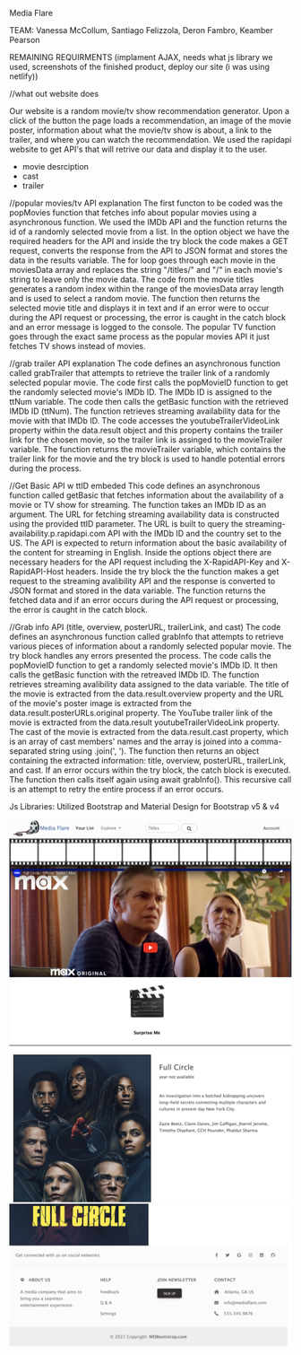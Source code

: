 Media Flare

TEAM: Vanessa McCollum, Santiago Felizzola, Deron Fambro, Keamber Pearson

REMAINING REQUIRMENTS
(implament AJAX, needs what js library we used, screenshots of the finished product, deploy our site (i was using netlify))


//what out website does

Our website is a random movie/tv show recommendation generator. Upon a click of the button the page loads a recommendation, an image of the movie poster, information about what the movie/tv show is about, a link to the trailer, and where you can watch the recommendation. We used the rapidapi website to get API's that will retrive our data and display it to the user. 
- movie desrciption
- cast
- trailer

//popular movies/tv API explanation
The first functon to be coded was the popMovies function that fetches info about popular movies using a asynchronous function. We used the IMDb API and the function returns the id of a randomly selected movie from a list. In the option object we have the required headers for the API and inside the try block the code makes a GET request, converts the response from the API to JSON format and stores the data in the results variable. The for loop goes through each movie in the moviesData array and replaces the string "/titles/" and "/" in each movie's string to leave only the movie data. The code from the movie titles generates a random index within the range of the moviesData array length and is used to select a random movie. The function then returns the selected movie title and displays it in text and if an error were to occur during the API request or processing, the error is caught in the catch block and an error message is logged to the console. The popular TV function goes through the exact same process as the popular movies API it just fetches TV shows instead of movies.

//grab trailer API explanation
The code defines an asynchronous function called grabTrailer that attempts to retrieve the trailer link of a randomly selected popular movie. The code first calls the popMovieID function to get the randomly selected movie's IMDb ID. The IMDb ID is assigned to the ttNum variable. The code then calls the getBasic function with the retrieved IMDb ID (ttNum). The function retrieves streaming availability data for the movie with that IMDb ID. The code accesses the youtubeTrailerVideoLink property within the data.result object and this property contains the trailer link for the chosen movie, so the trailer link is assinged to the movieTrailer variable. The function returns the movieTrailer variable, which contains the trailer link for the movie and the try block is used to handle potential errors during the process.

//Get Basic API w ttID embeded
This code defines an asynchronous function called getBasic that fetches information about the availability of a movie or TV show for streaming. The function takes an IMDb ID as an argument. The URL for fetching streaming availability data is constructed using the provided ttID parameter. The URL is built to query the streaming-availability.p.rapidapi.com API with the IMDb ID and the country set to the US. The API is expected to return information about the basic availability of the content for streaming in English. Inside the options object there are necessary headers for the API request including the X-RapidAPI-Key and X-RapidAPI-Host headers. Inside the try block the the function makes a get request to the streaming avalibility API and the response is converted to JSON format and stored in the data variable. The function returns the fetched data and if an error occurs during the API request or processing, the error is caught in the catch block.


//Grab info API (title, overview, posterURL, trailerLink, and cast)
The code defines an asynchronous function called grabInfo that attempts to retrieve various pieces of information about a randomly selected popular movie. The try block handles any errors presented the process. The code calls the popMovieID function to get a randomly selected movie's IMDb ID. It then calls the getBasic function with the retreaved IMDb ID. The function retrieves streaming avalibility data assigned to the data variable. The title of the movie is extracted from the data.result.overview property and the URL of the movie's poster image is extracted from the data.result.posterURLs.original property. The YouTube trailer link of the movie is extracted from the data.result youtubeTrailerVideoLink property. The cast of the movie is extracted from the data.result.cast property, which is an array of cast members' names and the array is joined into a comma-separated string using .join(', '). The function then returns an object containing the extracted information: title, overview, posterURL, trailerLink, and cast. If an error occurs within the try block, the catch block is executed. The function then calls itself again using await grabInfo(). This recursive call is an attempt to retry the entire process if an error occurs.



Js Libraries: Utilized Bootstrap and Material Design for Bootstrap v5 & v4

<img src="images/Screen Shot 2023-08-17 at 3.46.10 PM.png" alt="Alt text" title="Optional title">
<img src="images/Screen Shot 2023-08-17 at 3.46.23 PM.png" alt="Alt text" title="Optional title">
<img src="images/Screen Shot 2023-08-17 at 3.46.41 PM.png" alt="Alt text" title="Optional title">
<img src="images/Screen Shot 2023-08-17 at 3.47.19 PM.png" alt="Alt text" title="Optional title">
